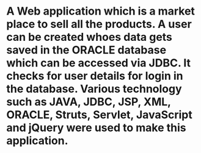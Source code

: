 # A Web application which is a market place to sell all the products. A user can be created whoes data gets saved in the ORACLE database which can be accessed via JDBC. It checks for user details for login in the database. Various technology such as JAVA, JDBC, JSP, XML, ORACLE, Struts, Servlet, JavaScript and jQuery were used to make this application.
